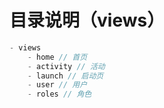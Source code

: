 # 目录说明（views） 

```js
- views
    - home // 首页
    - activity // 活动
    - launch // 启动页
    - user // 用户
    - roles // 角色
```